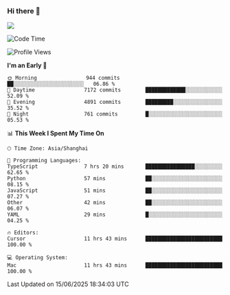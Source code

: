 ### Hi there 👋

<!--
**JJAYCHEN1e/jjaychen1e** is a ✨ _special_ ✨ repository because its `README.md` (this file) appears on your GitHub profile.

Here are some ideas to get you started:

- 🔭 I’m currently working on ...
- 🌱 I’m currently learning ...
- 👯 I’m looking to collaborate on ...
- 🤔 I’m looking for help with ...
- 💬 Ask me about ...
- 📫 How to reach me: ...
- 😄 Pronouns: ...
- ⚡ Fun fact: ...
-->

[![](https://github-readme-stats.vercel.app/api?username=jjaychen1e&show_icons=true)](https://github.com/jjaychen1e/github-readme-stats?count_private=true)

<!--START_SECTION:waka-->
![Code Time](http://img.shields.io/badge/Code%20Time-2%2C056%20hrs%201%20min-blue)

![Profile Views](http://img.shields.io/badge/Profile%20Views-0-blue)

**I'm an Early 🐤** 

```text
🌞 Morning                944 commits         ██░░░░░░░░░░░░░░░░░░░░░░░   06.86 % 
🌆 Daytime                7172 commits        █████████████░░░░░░░░░░░░   52.09 % 
🌃 Evening                4891 commits        █████████░░░░░░░░░░░░░░░░   35.52 % 
🌙 Night                  761 commits         █░░░░░░░░░░░░░░░░░░░░░░░░   05.53 % 
```


📊 **This Week I Spent My Time On** 

```text
🕑︎ Time Zone: Asia/Shanghai

💬 Programming Languages: 
TypeScript               7 hrs 20 mins       ████████████████░░░░░░░░░   62.65 % 
Python                   57 mins             ██░░░░░░░░░░░░░░░░░░░░░░░   08.15 % 
JavaScript               51 mins             ██░░░░░░░░░░░░░░░░░░░░░░░   07.27 % 
Other                    42 mins             ██░░░░░░░░░░░░░░░░░░░░░░░   06.07 % 
YAML                     29 mins             █░░░░░░░░░░░░░░░░░░░░░░░░   04.25 % 

🔥 Editors: 
Cursor                   11 hrs 43 mins      █████████████████████████   100.00 % 

💻 Operating System: 
Mac                      11 hrs 43 mins      █████████████████████████   100.00 % 
```


 Last Updated on 15/06/2025 18:34:03 UTC
<!--END_SECTION:waka-->
